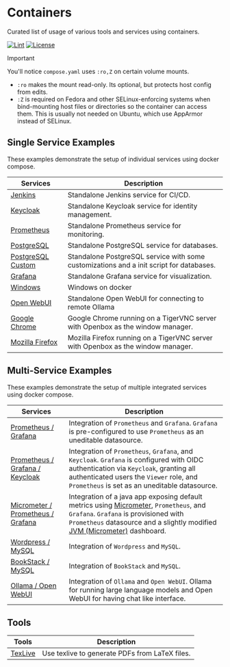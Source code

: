 # Containers

Curated list of usage of various tools and services using containers.

[![Lint](https://img.shields.io/github/actions/workflow/status/zbhavyai/containers/lint.yml?label=Lint)](https://github.com/zbhavyai/containers/actions/workflows/lint.yml)
[![License](https://img.shields.io/github/license/zbhavyai/containers?label=License)](https://github.com/zbhavyai/containers/blob/main/LICENSE)

> [!IMPORTANT]
> You'll notice `compose.yaml` uses `:ro,Z` on certain volume mounts.
>
> - `:ro` makes the mount read-only. Its optional, but protects host config from edits.
> - `:Z` is required on Fedora and other SELinux-enforcing systems when bind-mounting host files or directories so the container can access them. This is usually not needed on Ubuntu, which use AppArmor instead of SELinux.

## Single Service Examples

These examples demonstrate the setup of individual services using docker compose.

| Services                             | Description                                                                             |
| ------------------------------------ | --------------------------------------------------------------------------------------- |
| [Jenkins](jenkins)                   | Standalone Jenkins service for CI/CD.                                                   |
| [Keycloak](keycloak)                 | Standalone Keycloak service for identity management.                                    |
| [Prometheus](prometheus)             | Standalone Prometheus service for monitoring.                                           |
| [PostgreSQL](postgres)               | Standalone PostgreSQL service for databases.                                            |
| [PostgreSQL Custom](postgres-custom) | Standalone PostgreSQL service with some customizations and a init script for databases. |
| [Grafana](grafana)                   | Standalone Grafana service for visualization.                                           |
| [Windows](windows)                   | Windows on docker                                                                       |
| [Open WebUI](openwebui)              | Standalone Open WebUI for connecting to remote Ollama                                   |
| [Google Chrome](chrome-tigervnc)     | Google Chrome running on a TigerVNC server with Openbox as the window manager.          |
| [Mozilla Firefox](firefox-tigervnc)  | Mozilla Firefox running on a TigerVNC server with Openbox as the window manager.        |

## Multi-Service Examples

These examples demonstrate the setup of multiple integrated services using docker compose.

| Services                                                           | Description                                                                                                                                                                                                                                                                                          |
| ------------------------------------------------------------------ | ---------------------------------------------------------------------------------------------------------------------------------------------------------------------------------------------------------------------------------------------------------------------------------------------------- |
| [Prometheus / Grafana](prometheus-grafana)                         | Integration of `Prometheus` and `Grafana`. `Grafana` is pre-configured to use `Prometheus` as an uneditable datasource.                                                                                                                                                                              |
| [Prometheus / Grafana / Keycloak](prometheus-grafana-keycloak)     | Integration of `Prometheus`, `Grafana`, and `Keycloak`. `Grafana` is configured with OIDC authentication via `Keycloak`, granting all authenticated users the `Viewer` role, and `Prometheus` is set as an uneditable datasource.                                                                    |
| [Micrometer / Prometheus / Grafana](micrometer-prometheus-grafana) | Integration of a java app exposing default metrics using [Micrometer](https://micrometer.io/), `Prometheus`, and `Grafana`. `Grafana` is provisioned with `Prometheus` datasource and a slightly modified [JVM (Micrometer)](https://grafana.com/grafana/dashboards/4701-jvm-micrometer/) dashboard. |
| [Wordpress / MySQL](wordpress-mysql)                               | Integration of `Wordpress` and `MySQL`.                                                                                                                                                                                                                                                              |
| [BookStack / MySQL](bookstack-mysql)                               | Integration of `BookStack` and `MySQL`.                                                                                                                                                                                                                                                              |
| [Ollama / Open WebUI](ollama-openwebui)                            | Integration of `Ollama` and `Open WebUI`. Ollama for running large language models and Open WebUI for having chat like interface.                                                                                                                                                                    |

## Tools

| Tools              | Description                                    |
| ------------------ | ---------------------------------------------- |
| [TexLive](texlive) | Use texlive to generate PDFs from LaTeX files. |
